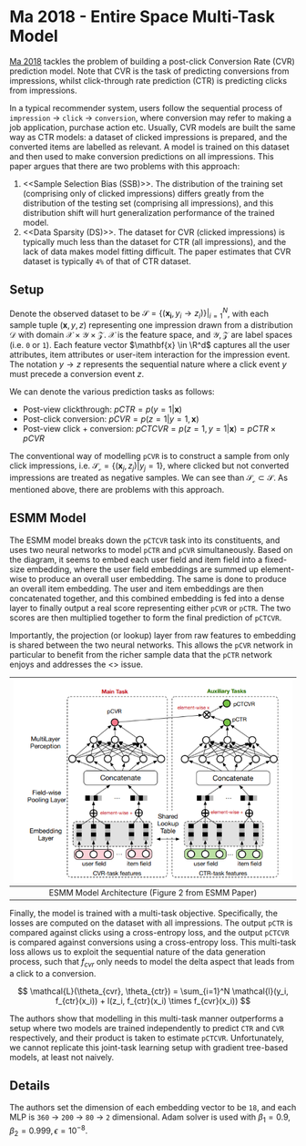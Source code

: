 # Ma 2018 - Entire Space Multi-Task Model

[Ma 2018](https://arxiv.org/pdf/1804.07931.pdf) tackles the problem of building a post-click Conversion Rate (CVR) prediction model. Note that CVR is the task of predicting conversions from impressions, whilst click-through rate prediction (CTR) is predicting clicks from impressions.

In a typical recommender system, users follow the sequential process of `impression` -> `click` -> `conversion`, where conversion may refer to making a job application, purchase action etc. Usually, CVR models are built the same way as CTR models: a dataset of clicked impressions is prepared, and the converted items are labelled as relevant. A model is trained on this dataset and then used to make conversion predictions on all impressions. This paper argues that there are two problems with this approach:
1. <<Sample Selection Bias (SSB)>>. The distribution of the training set (comprising only of clicked impressions) differs greatly from the distribution of the testing set (comprising all impressions), and this distribution shift will hurt generalization performance of the trained model.
2. <<Data Sparsity (DS)>>. The dataset for CVR (clicked impressions) is typically much less than the dataset for CTR (all impressions), and the lack of data makes model fitting difficult. The paper estimates that CVR dataset is typically `4%` of that of CTR dataset.

## Setup

Denote the observed dataset to be $\mathcal{S} = \{ ( \mathbf{x_i}, y_i \rightarrow z_i) \} |^N_{i=1}$, with each sample tuple $(\mathbf{x}, y, z)$ representing one impression drawn from a distribution $\mathcal{D}$ with domain $\mathcal{X} \times \mathcal{Y} \times \mathcal{Z}$. $\mathcal{X}$ is the feature space, and $\mathcal{Y},\mathcal{Z}$ are label spaces (i.e. `0` or `1`). Each feature vector $\mathbf{x} \in \R^d$ captures all the user attributes, item attributes or user-item interaction for the impression event. The notation $y \rightarrow z$ represents the sequential nature where a click event $y$ must precede a conversion event $z$.

We can denote the various prediction tasks as follows:
- Post-view clickthrough: $pCTR = p(y=1|\mathbf{x})$
- Post-click conversion: $pCVR = p(z=1|y=1,\mathbf{x})$
- Post-view click + conversion: $pCTCVR = p(z=1, y=1|\mathbf{x}) = pCTR \times pCVR$

The conventional way of modelling `pCVR` is to construct a sample from only click impressions, i.e. $\mathcal{S_c} = \{(\mathbf{x}_j, z_j) | y_j=1 \}$, where clicked but not converted impressions are treated as negative samples. We can see than $\mathcal{S_c} \subset \mathcal{S}$. As mentioned above, there are problems with this approach.

## ESMM Model

The ESMM model breaks down the `pCTCVR` task into its constituents, and uses two neural networks to model `pCTR` and `pCVR` simultaneously. Based on the diagram, it seems to embed each user field and item field into a fixed-size embedding, where the user field embeddings are summed up element-wise to produce an overall user embedding. The same is done to produce an overall item embedding. The user and item embeddings are then concatenated together, and this combined embedding is fed into a dense layer to finally output a real score representing either `pCVR` or `pCTR`. The two scores are then multiplied together to form the final prediction of `pCTCVR`.

Importantly, the projection (or lookup) layer from raw features to embedding is shared between the two neural networks. This allows the `pCVR` network in particular to benefit from the richer sample data that the `pCTR` network enjoys and addresses the <<data sparsity>> issue.

| ![ESMM Architecture](../images/esmm_diagram.png) |
| :--: |
| ESMM Model Architecture (Figure 2 from ESMM Paper) |

Finally, the model is trained with a multi-task objective. Specifically, the losses are computed on the dataset with all impressions. The output `pCTR` is compared against clicks using a cross-entropy loss, and the output `pCTCVR` is compared against conversions using a cross-entropy loss. This multi-task loss allows us to exploit the sequential nature of the data generation process, such that $f_{cvr}$ only needs to model the delta aspect that leads from a click to a conversion.

$$
    \mathcal{L}(\theta_{cvr}, \theta_{ctr}) = \sum_{i=1}^N \mathcal{l}(y_i, f_{ctr}(x_i)) + l(z_i, f_{ctr}(x_i) \times f_{cvr}(x_i))
$$

The authors show that modelling in this multi-task manner outperforms a setup where two models are trained independently to predict `CTR` and `CVR` respectively, and their product is taken to estimate `pCTCVR`. Unfortunately, we cannot replicate this joint-task learning setup with gradient tree-based models, at least not naively.

## Details

The authors set the dimension of each embedding vector to be `18`, and each MLP is `360` -> `200` -> `80` -> `2` dimensional. Adam solver is used with $\beta_1=0.9, \beta_2=0.999, \epsilon=10^{-8}$.
